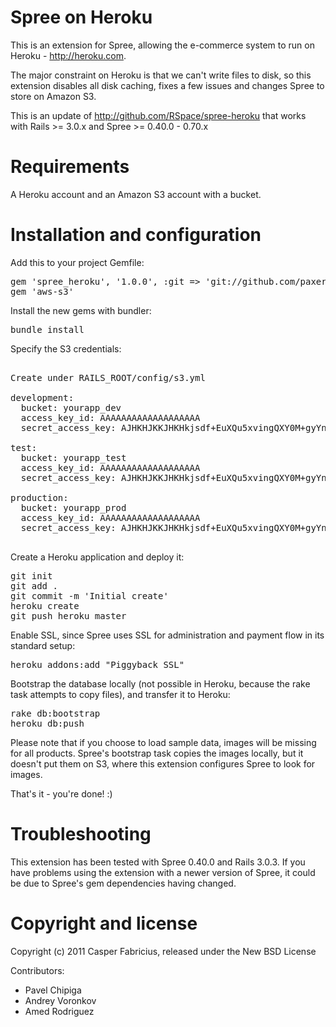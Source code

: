 # Spree on Heroku

This is an extension for Spree, allowing the e-commerce system to run on Heroku - http://heroku.com.

The major constraint on Heroku is that we can't write files to disk, so this extension disables all disk caching, fixes a few issues and changes Spree to store on Amazon S3.

This is an update of http://github.com/RSpace/spree-heroku that works with Rails >= 3.0.x and Spree >= 0.40.0 - 0.70.x

# Requirements 

A Heroku account and an Amazon S3 account with a bucket.

# Installation and configuration

Add this to your project Gemfile:

<pre>
gem 'spree_heroku', '1.0.0', :git => 'git://github.com/paxer/spree-heroku.git'
gem 'aws-s3'
</pre>

Install the new gems with bundler:
<pre>
bundle install
</pre>

Specify the S3 credentials:

<pre>

Create under RAILS_ROOT/config/s3.yml

development:
  bucket: yourapp_dev
  access_key_id: AAAAAAAAAAAAAAAAAAA
  secret_access_key: AJHKHJKKJHKHkjsdf+EuXQu5xvingQXY0M+gyYnFGqUJ

test:
  bucket: yourapp_test
  access_key_id: AAAAAAAAAAAAAAAAAAA
  secret_access_key: AJHKHJKKJHKHkjsdf+EuXQu5xvingQXY0M+gyYnFGqUJ

production:
  bucket: yourapp_prod
  access_key_id: AAAAAAAAAAAAAAAAAAA
  secret_access_key: AJHKHJKKJHKHkjsdf+EuXQu5xvingQXY0M+gyYnFGqUJ

</pre>

Create a Heroku application and deploy it:

<pre>
git init
git add .
git commit -m 'Initial create'
heroku create
git push heroku master
</pre>

Enable SSL, since Spree uses SSL for administration and payment flow in its standard setup:

<pre>
heroku addons:add "Piggyback SSL"
</pre>

Bootstrap the database locally (not possible in Heroku, because the rake task attempts to copy files), and transfer it to Heroku:

<pre>
rake db:bootstrap
heroku db:push
</pre>

Please note that if you choose to load sample data, images will be missing for all products. Spree's bootstrap task copies the images locally, but it doesn't put them on S3, where this extension configures Spree to look for images.

That's it - you're done! :)

# Troubleshooting

This extension has been tested with Spree 0.40.0 and Rails 3.0.3. If you have problems using the extension with a newer version of Spree, it could be due to Spree's gem dependencies having changed.

# Copyright and license

Copyright (c) 2011 Casper Fabricius, released under the New BSD License

Contributors:

*   Pavel Chipiga
*   Andrey Voronkov
*   Amed Rodriguez